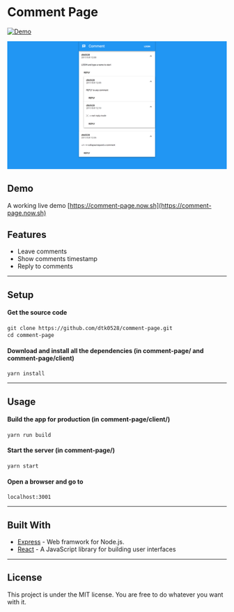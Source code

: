 Comment Page
=========
[![Demo](https://camo.githubusercontent.com/d57a88a378dd7ed232931397d903da874daa7809/68747470733a2f2f696d672e736869656c64732e696f2f62616467652f64656d6f2d6f6e6c696e652d677265656e2e737667)](https://comment-page.now.sh)  
  
![UI](public/img/ui.png)

## Demo

A working live demo [https://comment-page.now.sh](https://comment-page.now.sh)

## Features

* Leave comments
* Show comments timestamp
* Reply to comments

---

## Setup

#### Get the source code  

	git clone https://github.com/dtk0528/comment-page.git
	cd comment-page
	
#### Download and install all the dependencies (in comment-page/ and comment-page/client)

	yarn install
  
---
	
## Usage

#### Build the app for production (in comment-page/client/)

	yarn run build

#### Start the server (in comment-page/)

	yarn start

#### Open a browser and go to

	localhost:3001 

---

## Built With

* [Express](http://expressjs.com/) - Web framwork for Node.js.
* [React](https://facebook.github.io/react/) - A JavaScript library for building user interfaces

---

## License

This project is under the MIT license. You are free to do whatever you want with it.
